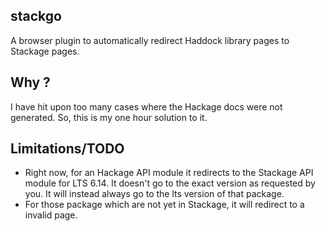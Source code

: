stackgo
---------

A browser plugin to automatically redirect Haddock library pages to Stackage pages. 

Why ?
------

I have hit upon too many cases where the Hackage docs were not
generated. So, this is my one hour solution to it.

Limitations/TODO
-------------------

* Right now, for an Hackage API module it redirects to the Stackage
  API module for LTS 6.14. It doesn't go to the exact version as
  requested by you. It will instead always go to the lts version of
  that package.
* For those package which are not yet in Stackage, it will redirect to
  a invalid page.

